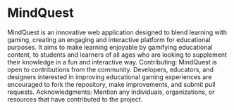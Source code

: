 # MindQuest
MindQuest is an innovative web application designed to blend learning with gaming, creating an engaging and interactive platform for educational purposes. It aims to make learning enjoyable by gamifying educational content,  to students and learners of all ages who are looking to supplement their knowledge in a fun and interactive way.
Contributing:
MindQuest is open to contributions from the community. Developers, educators, and designers interested in improving educational gaming experiences are encouraged to fork the repository, make improvements, and submit pull requests.
Acknowledgments:
Mention any individuals, organizations, or resources that have contributed to the project.
